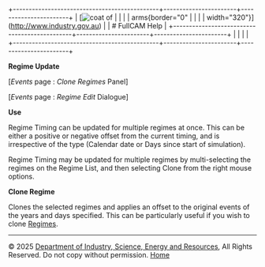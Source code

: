 +----------------------------------------------+-----------------------+-----------------------+
| [![coat of                                   |                       | [](index.htm)         |
| arms](imgs/DISER-inline_Mono.png){border="0" |                       |                       |
| width="320"}](http://www.industry.gov.au)    |                       | # FullCAM Help        |
+----------------------------------------------+-----------------------+-----------------------+
|                                              |                       |                       |
+----------------------------------------------+-----------------------+-----------------------+

**Regime Update**

\[*Events* page : *Clone Regimes* Panel\]

\[*Events* page : *Regime Edit* Dialogue\]

**Use**

Regime Timing can be updated for multiple regimes at once. This can be
either a positive or negative offset from the current timing, and is
irrespective of the type (Calendar date or Days since start of
simulation).

Regime Timing may be updated for multiple regimes by multi-selecting the
regimes on the Regime List, and then selecting Clone from the right
mouse options.

**Clone Regime**

Clones the selected regimes and applies an offset to the original events
of the years and days specified. This can be particularly useful if you
wish to clone [Regimes](235_Regimes.htm).

------------------------------------------------------------------------

© 2025 [Department of Industry, Science, Energy and
Resources](http://www.industry.gov.au "Department of Industry, Science, Energy and Resources"),
All Rights Reserved. Do not copy without permission.
[Home](index.htm "help index")

